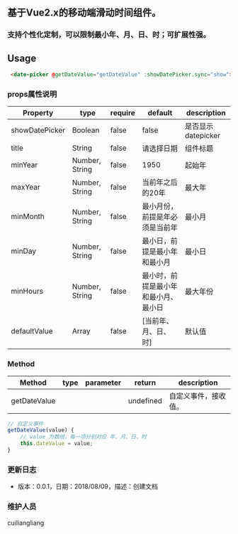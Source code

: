 
## 基于Vue2.x的移动端滑动时间组件。

### 支持个性化定制，可以限制最小年、月、日、时；可扩展性强。


## Usage
```html
 <date-picker @getDateValue="getDateValue" :showDatePicker.sync="show"></date-picker>
```

### props属性说明

|Property|type|require|default|description|
|---|---|---|---|---|
|showDatePicker|Boolean|false|false|是否显示datepicker|
|title|String|false|请选择日期|组件标题|
|minYear|Number, String|false|1950|起始年|
|maxYear|Number, String|false|当前年之后的20年|最大年|
|minMonth|Number, String|false|最小月份，前提是年必须是当前年|最小月|
|minDay|Number, String|false|最小日，前提是最小年和最小月|最小日|
|minHours|Number, String|false|最小时，前提是最小年和最小月、最小日|最大年份|
|defaultValue|Array|false|[当前年、月、日、时]|默认值|


### Method

|Method|type|parameter|return|description|
|---|---|---|---|---|
|getDateValue|||undefined|自定义事件，接收值。|


```js
// 自定义事件
getDateValue(value) {
    // value 为数组，每一项分别对应 年、月、日、时
    this.dateValue = value;
}
```

### 更新日志

* 版本：0.0.1，日期：2018/08/09，描述：创建文档

### 维护人员

cuiliangliang
